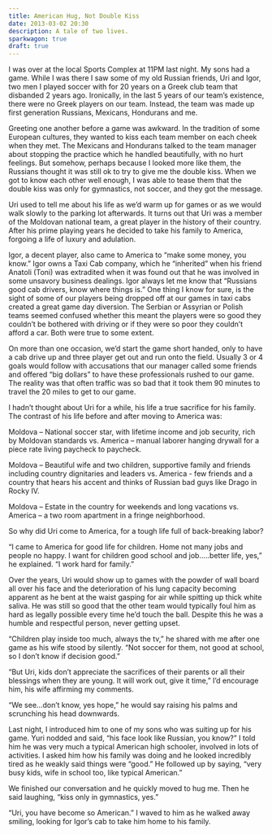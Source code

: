 ```yaml
---
title: American Hug, Not Double Kiss
date: 2013-03-02 20:30
description: A tale of two lives.
sparkwagon: true
draft: true
---
```


I was over at the local Sports Complex at 11PM last night. My sons had a game. While I was there I saw some of my old Russian friends, Uri and Igor, two men I played soccer with for 20 years on a Greek club team that disbanded 2 years ago. Ironically, in the last 5 years of our team’s existence, there were no Greek players on our team. Instead, the team was made up first generation Russians, Mexicans, Hondurans and me.

Greeting one another before a game was awkward. In the tradition of some European cultures, they wanted to kiss each team member on each cheek when they met. The Mexicans and Hondurans talked to the team manager about stopping the practice which he handled beautifully, with no hurt feelings. But somehow, perhaps because I looked more like them, the Russians thought it was still ok to try to give me the double kiss. When we got to know each other well enough, I was able to tease them that the double kiss was only for gymnastics, not soccer, and they got the message.

Uri used to tell me about his life as we’d warm up for games or as we would walk slowly to the parking lot afterwards. It turns out that Uri was a member of the Moldovan national team, a great player in the history of their country. After his prime playing years he decided to take his family to America, forgoing a life of luxury and adulation.

Igor, a decent player, also came to America to “make some money, you know.” Igor owns a Taxi Cab company, which he “inherited” when his friend Anatoli (Toni) was extradited when it was found out that he was involved in some unsavory business dealings. Igor always let me know that “Russians good cab drivers, know where things is.” One thing I know for sure, is the sight of some of our players being dropped off at our games in taxi cabs created a great game day diversion. The Serbian or Assyrian or Polish teams seemed confused whether this meant the players were so good they couldn’t be bothered with driving or if they were so poor they couldn’t afford a car. Both were true to some extent.

On more than one occasion, we’d start the game short handed, only to have a cab drive up and three player get out and run onto the field. Usually 3 or 4 goals would follow with accusations that our manager called some friends and offered “big dollars” to have these professionals rushed to our game. The reality was that often traffic was so bad that it took them 90 minutes to travel the 20 miles to get to our game.

I hadn’t thought about Uri for a while, his life a true sacrifice for his family. The contrast of his life before and after moving to America was:

Moldova – National soccer star, with lifetime income and job security, rich by 
Moldovan standards vs. America – manual laborer hanging drywall for a piece rate living paycheck to paycheck.

Moldova – Beautiful wife and two children, supportive family and friends including country dignitaries and leaders vs. America - few friends and a country that hears his accent and thinks of Russian bad guys like Drago in Rocky IV.

Moldova – Estate in the country for weekends and long vacations vs. America – a two room apartment in a fringe neighborhood.

So why did Uri come to America, for a tough life full of back-breaking labor?

“I came to America for good life for children. Home not many jobs and people no happy. I want for children good school and job…..better life,  yes,” he explained. “I work hard for family.”

Over the years, Uri would show up to games with the powder of wall board all over his face and the deterioration of his lung capacity becoming apparent as he bent at the waist gasping for air while spitting up thick white saliva. He was still so good that the other team would typically foul him as hard as legally possible every time he’d touch the ball. Despite this he was a humble and respectful person, never getting upset.

“Children play inside too much, always the tv,” he shared with me after one game as his wife stood by silently. “Not soccer for them, not good at school, so I don’t know if decision good.”

“But Uri, kids don’t appreciate the sacrifices of their parents or all their blessings when they are young. It will work out, give it time,” I’d encourage him, his wife affirming my comments.

“We see…don’t know, yes hope,” he would say raising his palms and scrunching his head downwards.

Last night, I introduced him to one of my sons who was suiting up for his game. Yuri nodded and said, “his face look like Russian, you know?” I told him he was very much a typical American high schooler, involved in lots of activities. I asked him how his family was doing and he looked incredibly tired as he weakly said things were “good.” He followed up by saying, “very busy kids, wife in school too, like typical American.”

We finished our conversation and he quickly moved to hug me. Then he said laughing, “kiss only in gymnastics, yes.”

“Uri, you have become so American.” I waved to him as he walked away smiling, looking for Igor’s cab to take him home to his family.
